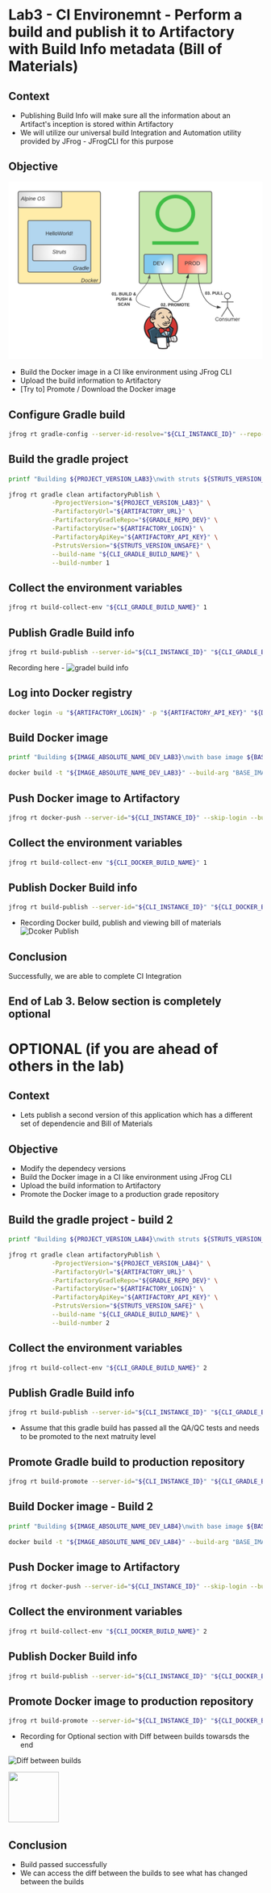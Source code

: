 # Lab3 - CI Environemnt - Perform a build and publish it to Artifactory with Build Info metadata (Bill of Materials)

## Context

- Publishing Build Info will make sure all the information about an Artifact's inception is stored within Artifactory
- We will utilize our universal build Integration and Automation utility provided by JFrog - JFrogCLI for this purpose 

## Objective

![](images/lab4.png)

- Build the Docker image in a CI like environment using JFrog CLI
- Upload the build information to Artifactory
- [Try to] Promote / Download the Docker image


## Configure Gradle build

```bash
jfrog rt gradle-config --server-id-resolve="${CLI_INSTANCE_ID}" --repo-resolve="${GRADLE_REPO_DEV}" --server-id-deploy="${CLI_INSTANCE_ID}" --repo-deploy="${GRADLE_REPO_DEV}" --use-wrapper=false --uses-plugin=true --deploy-ivy-desc=false
```

## Build the gradle project

```bash
printf "Building ${PROJECT_VERSION_LAB3}\nwith struts ${STRUTS_VERSION_UNSAFE} (unsafe)\n" 
```

```bash
jfrog rt gradle clean artifactoryPublish \
            -PprojectVersion="${PROJECT_VERSION_LAB3}" \
            -PartifactoryUrl="${ARTIFACTORY_URL}" \
            -PartifactoryGradleRepo="${GRADLE_REPO_DEV}" \
            -PartifactoryUser="${ARTIFACTORY_LOGIN}" \
            -PartifactoryApiKey="${ARTIFACTORY_API_KEY}" \
            -PstrutsVersion="${STRUTS_VERSION_UNSAFE}" \
            --build-name "${CLI_GRADLE_BUILD_NAME}" \
            --build-number 1
```


## Collect the environment variables
```bash
jfrog rt build-collect-env "${CLI_GRADLE_BUILD_NAME}" 1
```

## Publish Gradle Build info
```bash
jfrog rt build-publish --server-id="${CLI_INSTANCE_ID}" "${CLI_GRADLE_BUILD_NAME}" 1
```
Recording here - 
 ![gradel build info](https://i.imgur.com/2DqU9Ck.gif)

## Log into Docker registry

```bash
docker login -u "${ARTIFACTORY_LOGIN}" -p "${ARTIFACTORY_API_KEY}" "${DOCKER_REGISTRY_DEV}"
```

## Build Docker image

```bash
printf "Building ${IMAGE_ABSOLUTE_NAME_DEV_LAB3}\nwith base image ${BASE_IMAGE_UNSAFE} (unsafe)\n" 
```

```bash
docker build -t "${IMAGE_ABSOLUTE_NAME_DEV_LAB3}" --build-arg "BASE_IMAGE=${BASE_IMAGE_UNSAFE}" .
```

## Push Docker image to Artifactory

```bash
jfrog rt docker-push --server-id="${CLI_INSTANCE_ID}" --skip-login --build-name="${CLI_DOCKER_BUILD_NAME}" --build-number=1 --module="${CLI_DOCKER_BUILD_NAME}" "${IMAGE_ABSOLUTE_NAME_DEV_LAB3}" "${DOCKER_REPO_DEV}"
```

## Collect the environment variables
```bash
jfrog rt build-collect-env "${CLI_DOCKER_BUILD_NAME}" 1
```

## Publish Docker Build info

```bash
jfrog rt build-publish --server-id="${CLI_INSTANCE_ID}" "${CLI_DOCKER_BUILD_NAME}" 1
```
- Recording Docker build, publish and viewing bill of materials 
 ![Dcoker Publish](https://i.imgur.com/7TFWRQb.gif)
## Conclusion

Successfully, we are able to complete CI Integration 

## End of Lab 3. Below section is completely optional



# OPTIONAL (if you are ahead of others in the lab)
## Context

- Lets publish a second version of this application which has a different set of dependencie and Bill of Materials 

## Objective

- Modify the dependecy versions
- Build the Docker image in a CI like environment using JFrog CLI
- Upload the build information to Artifactory
- Promote the Docker image to a production grade repository

## Build the gradle project - build 2

```bash
printf "Building ${PROJECT_VERSION_LAB4}\nwith struts ${STRUTS_VERSION_SAFE} (safe)\n" 
```

```bash
jfrog rt gradle clean artifactoryPublish \
            -PprojectVersion="${PROJECT_VERSION_LAB4}" \
            -PartifactoryUrl="${ARTIFACTORY_URL}" \
            -PartifactoryGradleRepo="${GRADLE_REPO_DEV}" \
            -PartifactoryUser="${ARTIFACTORY_LOGIN}" \
            -PartifactoryApiKey="${ARTIFACTORY_API_KEY}" \
            -PstrutsVersion="${STRUTS_VERSION_SAFE}" \
            --build-name "${CLI_GRADLE_BUILD_NAME}" \
            --build-number 2
```

## Collect the environment variables
```bash
jfrog rt build-collect-env "${CLI_GRADLE_BUILD_NAME}" 2
```
## Publish Gradle Build info

```bash
jfrog rt build-publish --server-id="${CLI_INSTANCE_ID}" "${CLI_GRADLE_BUILD_NAME}" 2
```
- Assume that this gradle build has passed all the QA/QC tests and needs to be promoted to the next matruity level 

## Promote Gradle build to production repository

```bash
jfrog rt build-promote --server-id="${CLI_INSTANCE_ID}" "${CLI_GRADLE_BUILD_NAME}" 2 "${GRADLE_REPO_PROD}-local" 
```
## Build Docker image - Build 2 

```bash
printf "Building ${IMAGE_ABSOLUTE_NAME_DEV_LAB4}\nwith base image ${BASE_IMAGE_SAFE} (safe)\n" 
```

```bash
docker build -t "${IMAGE_ABSOLUTE_NAME_DEV_LAB4}" --build-arg "BASE_IMAGE=${BASE_IMAGE_SAFE}" . --no-cache
```

## Push Docker image to Artifactory

```bash
jfrog rt docker-push --server-id="${CLI_INSTANCE_ID}" --skip-login --build-name="${CLI_DOCKER_BUILD_NAME}" --build-number=2 --module="${CLI_DOCKER_BUILD_NAME}" "${IMAGE_ABSOLUTE_NAME_DEV_LAB4}" "${DOCKER_REPO_DEV}"
```

## Collect the environment variables
```bash
jfrog rt build-collect-env "${CLI_DOCKER_BUILD_NAME}" 2
```
## Publish Docker Build info

```bash
jfrog rt build-publish --server-id="${CLI_INSTANCE_ID}" "${CLI_DOCKER_BUILD_NAME}" 2
```

## Promote Docker image to production repository

```bash
jfrog rt build-promote --server-id="${CLI_INSTANCE_ID}" "${CLI_DOCKER_BUILD_NAME}" 2 "${DOCKER_REPO_PROD}-local" 
```

- Recording for Optional section with Diff between builds towarsds the end 

![Diff between builds](https://i.imgur.com/pal0TRy.gif)

<img src="/SU-304-DevOps-Automation-with-Artifactory/doc/images/Lab3-optional.gif?raw=true" style="height: 100px; width:100px;">

## Conclusion

- Build passed successfully
- We can access the diff between the builds to see what has changed between the builds 

